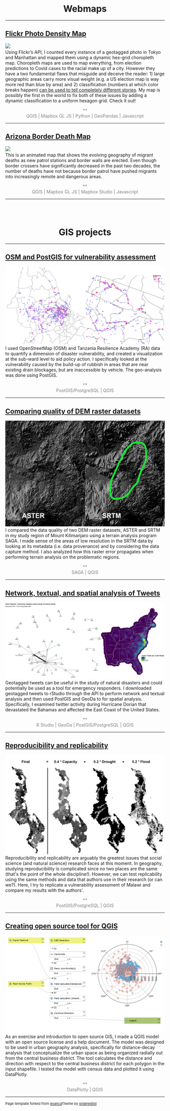 # <center>Webmaps</center>

---

## <a href="/Portfolio/Maps/Flickr" target="_blank">Flickr Photo Density Map</a>
<a href="/Portfolio/Maps/Flickr" target="_blank"><img src="images/Flickr_Map.png"/></a><br>
Using Flickr’s API, I counted every instance of a geotagged photo in Tokyo and Manhattan and mapped them using a dynamic hex-grid choropleth map. Choropleth maps are used to map everything, from election predictions to Covid cases to the racial make up of a city. However they have a two fundamental flaws that misguide and deceive the reader: 1) large geographic areas carry more visual weight (e.g. a US election map is way more red than blue by area) and 2) classification (numbers at which color breaks happen) <a href='https://kaitlyncoleman22.files.wordpress.com/2015/11/lab66.jpg?w=1424'>can be used to tell completely different stories</a>. My map is possibly the first in the world to fix both of these issues by adding a dynamic classification to a uniform hexagon grid. Check it out!
<p style="text-align: center; color:grey;">**<br>
QGIS | Mapbox GL JS | Python | GeoPandas | Javascript </p>

---

## <a href="/Portfolio/Maps/Arizona-Migration" target="_blank">Arizona Border Death Map</a>
<a href="/Portfolio/Maps/Arizona-Migration" target="_blank"><img src="images/Arizona_Map.png"/></a><br>
This is an animated map that shows the evolving geography of migrant deaths as new patrol stations and border walls are erected. Even though border crossers have significantly decreased in the past two decades, the number of deaths have not because border patrol have pushed migrants into increasingly remote and dangerous areas.
<p style="text-align: center; color:grey;">**<br>
QGIS | Mapbox GL JS | Mapbox Studio | Javascript </p>

---

<br>
<br>

# <center>GIS projects</center>

---

## <a href="/Open-Source-GIS/lab6" target="_blank">OSM and PostGIS for vulnerability assessment</a>
<a href="/Open-Source-GIS/lab6" target="_blank"><img src="images/Lab6.png"/></a><br>
I used OpenStreetMap (OSM) and Tanzania Resilience Academy (RA) data to quantify a dimension of disaster vulnerability, and created a visualization at the sub-ward level to aid policy action. I specifically looked at the vulnerability caused by the build-up of rubbish in areas that are near existing drain blockages, but are inaccessible by vehicle. The geo-analysis was done using PostGIS.
<p style="text-align: center; color:grey;">**<br>
PostGIS/PostgreSQL | QGIS </p>

---

## <a href="/Open-Source-GIS/lab3" target="_blank">Comparing quality of DEM raster datasets</a>
<a href="/Open-Source-GIS/lab3" target="_blank"><img src="images/Lab3.png"/></a><br>
I compared the data quality of two DEM raster datasets, ASTER and SRTM in my study region of Mount Kilimanjaro using a terrain analysis program SAGA. I made sense of the  areas of low resolution in the SRTM data by looking at its metadata (i.e. data provenance) and by considering the data capture method. I also analyzed how this raster error propagates when performing terrain analysis on the problematic regions.
<p style="text-align: center; color:grey;">**<br>
SAGA | QGIS </p>

---

## <a href="/Open-Source-GIS/lab9" target="_blank">Network, textual, and spatial analysis of Tweets</a>
<a href="/Open-Source-GIS/lab9" target="_blank"><img src="images/Lab9.png"/></a><br>
Geotagged tweets can be useful in the study of natural disasters and could potentially be used as a tool for emergency responders. I downloaded geotagged tweets to rStudio through the API to perform network and textual analysis and then used PostGIS and GeoDa to for spatial analysis. Specifically, I examined twitter activity during Hurricane Dorian that devastated the Bahamas and affected the East Coast of the United States.
<p style="text-align: center; color:grey;">**<br>
R Studio | GeoDa | PostGIS/PostgreSQL | QGIS </p>

---

## <a href="/Open-Source-GIS/lab8" target="_blank">Reproducibility and replicability</a>
<a href="/Open-Source-GIS/lab8" target="_blank"><img src="images/Lab8.png"/></a><br>
Reproducibility and replicability are arguably the greatest issues that social science (and natural science) research faces at this moment. In geography, studying reproducibility is complicated since no two places are the same (that's the point of the whole discipline!). However, we can test replicability using the same methods and data that authors use in their research (or can we?). Here, I try to replicate a vulnerability assessment of Malawi and compare my results with the authors'.
<p style="text-align: center; color:grey;">**<br>
PostGIS/PostgreSQL | QGIS </p>

---

## <a href="/Open-Source-GIS/lab1" target="_blank">Creating open source tool for QGIS</a>
<a href="/Open-Source-GIS/lab1" target="_blank"><img src="images/Lab1.png"/></a><br>
As an exercise and introduction to open source GIS, I made a QGIS model with an open source license and a help document. The model was designed to be used in urban geography analysis, specifically for distance-decay analysis that conceptualize the urban space as being organized radially out from the central business district. The tool calculates the distance and direction with respect to the central business district for each polygon in the input shapefile. I tested the model with census data and plotted it using DataPlotly.
<p style="text-align: center; color:grey;">**<br>
DataPlotly | QGIS </p>

---
<p style="font-size:11px">Page template forked from <a href="https://github.com/evanca/quick-portfolio">evanca</a>Theme by <a href="https://github.com/orderedlist">orderedlist</a></p>
<!-- Remove above link if you don't want to attibute -->
